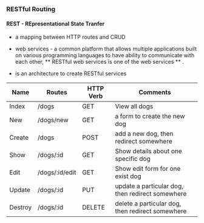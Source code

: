 	
### RESTful Routing

#### REST - REpresentational State Tranfer
* a mapping between HTTP routes and CRUD

* web services - a common platform that allows multiple applications built on various programming languages to have ability to communicate with each other, ** RESTful web services is one of the web services ** .

* is an architecture to create RESTful services

| Name    | Routes         | HTTP Verb | Comments                                         |
|---------|----------------|-----------|--------------------------------------------------|
| Index   | /dogs          | GET       | View all dogs                                    |
| New     | /dogs/new      | GET       | a form to create the new dog                     |
| Create  | /dogs          | POST      | add a new dog, then redirect somewhere           |
| Show    | /dogs/:id      | GET       | Show details about one specific dog              |
| Edit    | /dogs/:id/edit | GET       | Show edit form for one exist dog                 |
| Update  | /dogs/:id      | PUT       | update a particular dog, then redirect somewhere |
| Destroy | /dogs/:id      | DELETE    | delete a particular dog, then redirect somewhere |